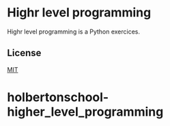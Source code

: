 # Highr level programming

Highr level programming is a Python exercices.

## License
[MIT](https://choosealicense.com/licenses/mit/)

# holbertonschool-higher_level_programming
